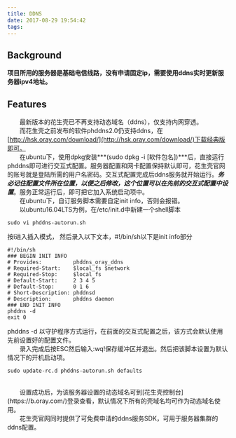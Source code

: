 ```yaml
---
title: DDNS
date: 2017-08-29 19:54:42
tags:
---
```


Background
---
**项目所用的服务器是基础电信线路，没有申请固定ip，需要使用ddns实时更新服务器ipv4地址。**  <!--more-->

Features
---
&emsp;&emsp;最新版本的花生壳已不再支持动态域名（ddns），仅支持内网穿透。<br>&emsp;&emsp;而花生壳之前发布的软件phddns2.0仍支持ddns，在[http://hsk.oray.com/download/](http://hsk.oray.com/download/)下载经典版即可。 <br>
&emsp;&emsp;在ubuntu下，使用dpkg安装***(sudo dpkg -i  [软件包名])***后，直接运行phddns即可进行交互式配置。服务器配置和网卡配置保持默认即可，花生壳官网的账号就是登陆所需的用户名密码。交互式配置完成后ddns服务就开始运行。***务必记住配置文件所在位置，以便之后修改，这个位置可以在先前的交互式配置中设置***。服务正常运行后，即可把它加入系统启动项中。<br>
&emsp;&emsp;在ubuntu下，自订服务脚本需要自定init info，否则会报错。<br>
&emsp;&emsp;以ubuntu16.04LTS为例，在/etc/init.d中新建一个shell脚本<br>
```
sudo vi phddns-autorun.sh
```
按i进入插入模式，
然后录入以下文本，#!/bin/sh以下是init info部分
```
#!/bin/sh
### BEGIN INIT INFO
# Provides:          phddns_oray_ddns
# Required-Start:    $local_fs $network
# Required-Stop:     $local_fs
# Default-Start:     2 3 4 5
# Default-Stop:      0 1 6
# Short-Description: phddnsd
# Description:       phddns daemon
### END INIT INFO
phddns -d
exit 0
```
phddns -d 以守护程序方式运行，在前面的交互式配置之后，该方式会默认使用先前设置好的配置文件。<br>
&emsp;&emsp;录入完成后按ESC然后输入:wq!保存缓冲区并退出。然后把该脚本设置为默认情况下的开机启动项。<br>
```
sudo update-rc.d phddns-autorun.sh defaults
```
<br>
&emsp;&emsp;设置成功后，为该服务器设置的动态域名可到[花生壳控制台](https://b.oray.com/)登录查看，默认情况下所有的壳域名均可作为动态域名使用。<br>
&emsp;&emsp;花生壳官网同时提供了可免费申请的ddns服务SDK，可用于服务器集群的ddns配置。



